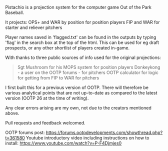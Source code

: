 Pistachio is a projection system for the computer game Out of the Park Baseball.

It projects:
OPS+ and WAR by position for position players
FIP and WAR for starter and reliever pitchers

Player names saved in 'flagged.txt' can be found in the outputs by typing 'flag' in the search box at the top of the html. This can be used for eg draft prospects, or any other shortlist of players created in-game.

With thanks to three public sources of info used for the original projections:
> Sgt Mushroom for his MOPS system for position players
> Donkeykong - a user on the OOTP forums - for pitchers
> OOTP calculator for logic for getting from FIP to WAR for pitchers

I first built this for a previous version of OOTP. There will therefore be various analytical points that are not up-to-date as compared to the latest version (OOTP 26 at the time of writing).

Any clear errors arising are my own, not due to the creators mentioned above.

Pull requests and feedback welcomed.

OOTP forums post: https://forums.ootpdevelopments.com/showthread.php?t=361580
Youtube introductory video including instructions on how to install: https://www.youtube.com/watch?v=P-F4Djmjes0
